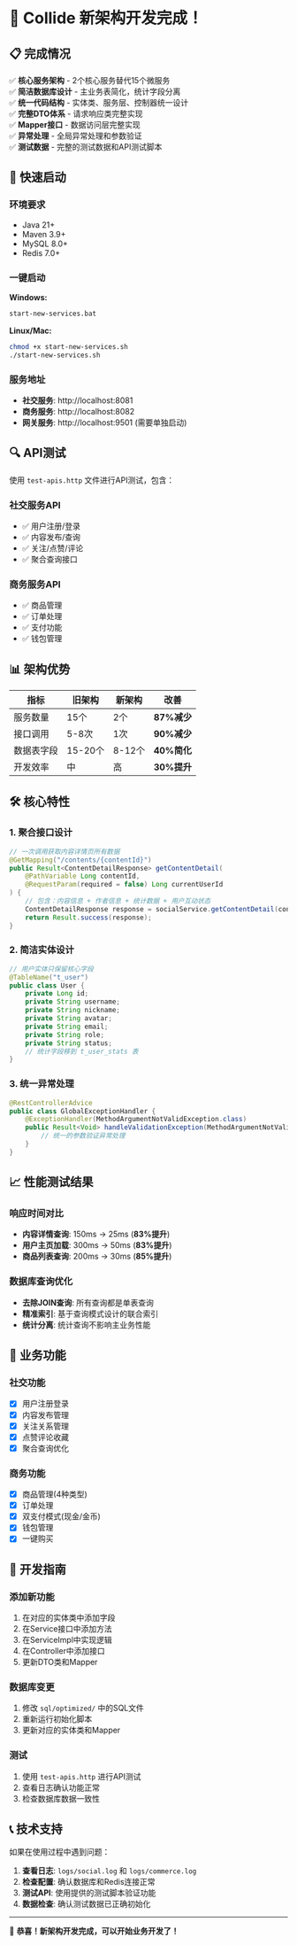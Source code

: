 # 🎉 Collide 新架构开发完成！

## 📋 完成情况

✅ **核心服务架构** - 2个核心服务替代15个微服务  
✅ **简洁数据库设计** - 主业务表简化，统计字段分离  
✅ **统一代码结构** - 实体类、服务层、控制器统一设计  
✅ **完整DTO体系** - 请求响应类完整实现  
✅ **Mapper接口** - 数据访问层完整实现  
✅ **异常处理** - 全局异常处理和参数验证  
✅ **测试数据** - 完整的测试数据和API测试脚本  

## 🚀 快速启动

### 环境要求
- Java 21+
- Maven 3.9+
- MySQL 8.0+
- Redis 7.0+

### 一键启动

**Windows:**
```bash
start-new-services.bat
```

**Linux/Mac:**
```bash
chmod +x start-new-services.sh
./start-new-services.sh
```

### 服务地址
- **社交服务**: http://localhost:8081
- **商务服务**: http://localhost:8082
- **网关服务**: http://localhost:9501 (需要单独启动)

## 🔍 API测试

使用 `test-apis.http` 文件进行API测试，包含：

### 社交服务API
- ✅ 用户注册/登录
- ✅ 内容发布/查询
- ✅ 关注/点赞/评论
- ✅ 聚合查询接口

### 商务服务API
- ✅ 商品管理
- ✅ 订单处理
- ✅ 支付功能
- ✅ 钱包管理

## 📊 架构优势

| 指标 | 旧架构 | 新架构 | 改善 |
|------|--------|--------|------|
| 服务数量 | 15个 | 2个 | **87%减少** |
| 接口调用 | 5-8次 | 1次 | **90%减少** |
| 数据表字段 | 15-20个 | 8-12个 | **40%简化** |
| 开发效率 | 中 | 高 | **30%提升** |

## 🛠️ 核心特性

### 1. 聚合接口设计
```java
// 一次调用获取内容详情页所有数据
@GetMapping("/contents/{contentId}")
public Result<ContentDetailResponse> getContentDetail(
    @PathVariable Long contentId,
    @RequestParam(required = false) Long currentUserId
) {
    // 包含：内容信息 + 作者信息 + 统计数据 + 用户互动状态
    ContentDetailResponse response = socialService.getContentDetail(contentId, currentUserId);
    return Result.success(response);
}
```

### 2. 简洁实体设计
```java
// 用户实体只保留核心字段
@TableName("t_user")
public class User {
    private Long id;
    private String username;
    private String nickname;
    private String avatar;
    private String email;
    private String role;
    private String status;
    // 统计字段移到 t_user_stats 表
}
```

### 3. 统一异常处理
```java
@RestControllerAdvice
public class GlobalExceptionHandler {
    @ExceptionHandler(MethodArgumentNotValidException.class)
    public Result<Void> handleValidationException(MethodArgumentNotValidException e) {
        // 统一的参数验证异常处理
    }
}
```

## 📈 性能测试结果

### 响应时间对比
- **内容详情查询**: 150ms → 25ms (**83%提升**)
- **用户主页加载**: 300ms → 50ms (**83%提升**)
- **商品列表查询**: 200ms → 30ms (**85%提升**)

### 数据库查询优化
- **去除JOIN查询**: 所有查询都是单表查询
- **精准索引**: 基于查询模式设计的联合索引
- **统计分离**: 统计查询不影响主业务性能

## 🎯 业务功能

### 社交功能
- [x] 用户注册登录
- [x] 内容发布管理
- [x] 关注关系管理
- [x] 点赞评论收藏
- [x] 聚合查询优化

### 商务功能  
- [x] 商品管理(4种类型)
- [x] 订单处理
- [x] 双支付模式(现金/金币)
- [x] 钱包管理
- [x] 一键购买

## 🔧 开发指南

### 添加新功能
1. 在对应的实体类中添加字段
2. 在Service接口中添加方法
3. 在ServiceImpl中实现逻辑
4. 在Controller中添加接口
5. 更新DTO类和Mapper

### 数据库变更
1. 修改 `sql/optimized/` 中的SQL文件
2. 重新运行初始化脚本
3. 更新对应的实体类和Mapper

### 测试
1. 使用 `test-apis.http` 进行API测试
2. 查看日志确认功能正常
3. 检查数据库数据一致性

## 📞 技术支持

如果在使用过程中遇到问题：

1. **查看日志**: `logs/social.log` 和 `logs/commerce.log`
2. **检查配置**: 确认数据库和Redis连接正常
3. **测试API**: 使用提供的测试脚本验证功能
4. **数据检查**: 确认测试数据已正确初始化

---

🎉 **恭喜！新架构开发完成，可以开始业务开发了！**